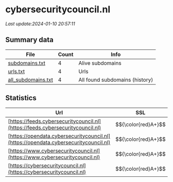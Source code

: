# cybersecuritycouncil.nl
*Last update:2024-01-10 20:57:11*
## Summary data
| File       | Count | Info |
|------------|-------|------|
|[subdomains.txt](/data/cybersecuritycouncil/subdomains.txt)|4|Alive subdomains|
|[urls.txt](/data/cybersecuritycouncil/urls.txt)|4|Urls|
|[all_subdomains.txt](/data/cybersecuritycouncil/all_subdomains.txt)|4|All found subdomains (history)|
## Statistics
| Url | SSL | Server | Cookie | HSTS | CSP | XFO | XXP | RP | Tech |
|------------|-------|------|------|------|------|------|------|------|------|
|[https://feeds.cybersecuritycouncil.nl](https://feeds.cybersecuritycouncil.nl)| $${\color{red}A+}$$ |nginx| |:white_check_mark: | | |:white_check_mark: | |:white_check_mark: | |:white_check_mark: | |HSTS Nginx| |
|[https://opendata.cybersecuritycouncil.nl](https://opendata.cybersecuritycouncil.nl)| $${\color{red}A+}$$ |nginx| |:white_check_mark: | | |:white_check_mark: | |:white_check_mark: | |:white_check_mark: | |HSTS Nginx| |
|[https://www.cybersecuritycouncil.nl](https://www.cybersecuritycouncil.nl)| $${\color{red}A+}$$ |nginx| |:white_check_mark: | |:warning: |:white_check_mark: | |:white_check_mark: | |:white_check_mark: | |Bloomreach HSTS Ngin...| |
|[https://cybersecuritycouncil.nl](https://cybersecuritycouncil.nl)| $${\color{red}A+}$$ |nginx| |:white_check_mark: | |:warning: |:white_check_mark: | |:white_check_mark: | |:white_check_mark: | |HSTS Nginx| |